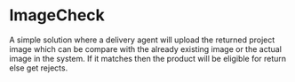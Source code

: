 # ImageCheck
A simple solution where a delivery agent will upload the returned project image 
which can be compare with the already existing image or the actual image in the system.
If it matches then the product will be eligible for return else get rejects.
